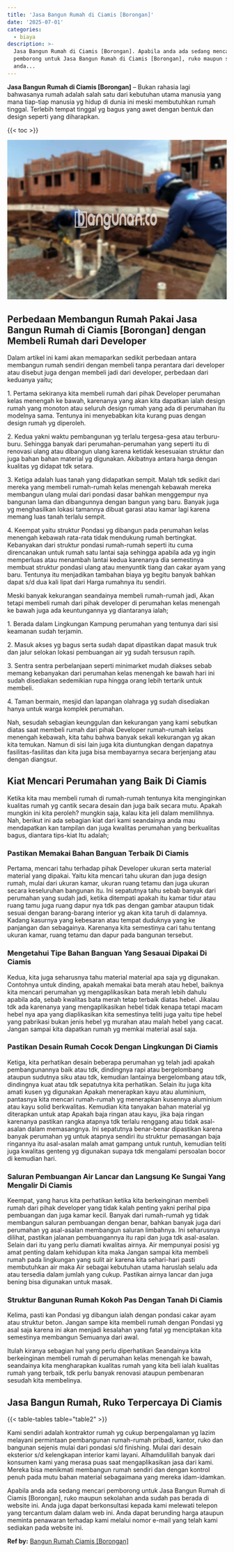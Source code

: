 ```yaml
---
title: 'Jasa Bangun Rumah di Ciamis [Borongan]'
date: '2025-07-01'
categories:
  - biaya
description: >-
  Jasa Bangun Rumah di Ciamis [Borongan]. Apabila anda ada sedang mencari
  pemborong untuk Jasa Bangun Rumah di Ciamis [Borongan], ruko maupun sekolahan
  anda...
---
```


**Jasa Bangun Rumah di Ciamis \[Borongan\]** – Bukan rahasia lagi bahwasanya rumah adalah salah satu dari kebutuhan utama manusia yang mana tiap-tiap manusia yg hidup di dunia ini meski membutuhkan rumah tinggal. Terlebih tempat tinggal yg bagus yang awet dengan bentuk dan design seperti yang diharapkan.

{{< toc >}}

![Jasa Bangun Rumah di Ciamis [Borongan]](/images/borong-bangunan-18.png)

## Perbedaan Membangun Rumah Pakai Jasa Bangun Rumah di Ciamis \[Borongan\] dengan Membeli Rumah dari Developer

Dalam artikel ini kami akan memaparkan sedikit perbedaan antara membangun rumah sendiri dengan membeli tanpa perantara dari developer atau disebut juga dengan membeli jadi dari developer, perbedaan dari keduanya yaitu;

1\. Pertama sekiranya kita membeli rumah dari pihak Developer perumahan kelas menengah ke bawah, karenanya yang akan kita dapatkan ialah design rumah yang monoton atau seluruh design rumah yang ada di perumahan itu modelnya sama. Tentunya ini menyebabkan kita kurang puas dengan design rumah yg diperoleh.

2\. Kedua yakni waktu pembangunan yg terlalu tergesa-gesa atau terburu-buru. Sehingga banyak dari perumahan-perumahan yang seperti itu di renovasi ulang atau dibangun ulang karena ketidak kesesuaian struktur dan juga bahan bahan material yg digunakan. Akibatnya antara harga dengan kualitas yg didapat tdk setara.

3\. Ketiga adalah luas tanah yang didapatkan sempit. Malah tdk sedikit dari mereka yang membeli rumah-rumah kelas menengah kebawah mereka membangun ulang mulai dari pondasi dasar bahkan menggempur nya bangunan lama dan dibangunnya dengan bangun yang baru. Banyak juga yg menghasilkan lokasi tamannya dibuat garasi atau kamar lagi karena memang luas tanah terlalu sempit.

4\. Keempat yaitu struktur Pondasi yg dibangun pada perumahan kelas menengah kebawah rata-rata tidak mendukung rumah bertingkat. Kebanyakan dari struktur pondasi rumah-rumah seperti itu cuma direncanakan untuk rumah satu lantai saja sehingga apabila ada yg ingin memperluas atau menambah lantai kedua karenanya dia semestinya membuat struktur pondasi ulang atau menyuntik tiang dan cakar ayam yang baru. Tentunya itu menjadikan tambahan biaya yg begitu banyak bahkan dapat s/d dua kali lipat dari Harga rumahnya itu sendiri.

Meski banyak kekurangan seandainya membeli rumah-rumah jadi, Akan tetapi membeli rumah dari pihak developer di perumahan kelas menengah ke bawah juga ada keuntungannya yg diantaranya ialah;

1\. Berada dalam Lingkungan Kampung perumahan yang tentunya dari sisi keamanan sudah terjamin.

2\. Masuk akses yg bagus serta sudah dapat dipastikan dapat masuk truk dan jalur selokan lokasi pembuangan air yg sudah tersusun rapih.

3\. Sentra sentra perbelanjaan seperti minimarket mudah diakses sebab memang kebanyakan dari perumahan kelas menengah ke bawah hari ini sudah disediakan sedemikian rupa hingga orang lebih tertarik untuk membeli.

4\. Taman bermain, mesjid dan lapangan olahraga yg sudah disediakan hanya untuk warga komplek perumahan.

Nah, sesudah sebagian keunggulan dan kekurangan yang kami sebutkan diatas saat membeli rumah dari pihak Developer rumah-rumah kelas menengah kebawah, kita tahu bahwa banyak sekali kekurangan yg akan kita temukan. Namun di sisi lain juga kita diuntungkan dengan dapatnya fasilitas-fasilitas dan kita juga bisa membayarnya secara berjenjang atau dengan diangsur.

## Kiat Mencari Perumahan yang Baik Di Ciamis

Ketika kita mau membeli rumah di rumah-rumah tentunya kita menginginkan kualitas rumah yg cantik secara desain dan juga baik secara mutu. Apakah mungkin ini kita peroleh? mungkin saja, kalau kita jeli dalam memilihnya. Nah, berikut ini ada sebagian kiat dari kami seandainya anda mau mendapatkan kan tampilan dan juga kwalitas perumahan yang berkualitas bagus, diantara tips-kiat Itu adalah;

### Pastikan Memakai Bahan Banguan Terbaik Di Ciamis

Pertama, mencari tahu terhadap pihak Developer ukuran serta material material yang dipakai. Yaitu kita mencari tahu ukuran dan juga design rumah, mulai dari ukuran kamar, ukuran ruang tetamu dan juga ukuran secara keseluruhan bangunan itu. Ini sepatutnya tahu sebab banyak dari perumahan yang sudah jadi, ketika ditempati apakah itu kamar tidur atau ruang tamu juga ruang dapur nya tdk pas dengan gambar ataupun tidak sesuai dengan barang-barang interior yg akan kita taruh di dalamnya. Kadang kasurnya yang kebesaran atau tempat duduknya yang ke panjangan dan sebagainya. Karenanya kita semestinya cari tahu tentang ukuran kamar, ruang tetamu dan dapur pada bangunan tersebut.

### Mengetahui Tipe Bahan Banguan Yang Sesauai Dipakai Di Ciamis

Kedua, kita juga seharusnya tahu material material apa saja yg digunakan. Contohnya untuk dinding, apakah memakai bata merah atau hebel, baiknya kita mencari perumahan yg mengaplikasikan bata merah lebih dahulu apabila ada, sebab kwalitas bata merah tetap terbaik diatas hebel. Jikalau tdk ada karenanya yang mengaplikasikan hebel tidak kenapa tetapi macam hebel nya apa yang diaplikasikan kita semestinya teliti juga yaitu tipe hebel yang pabrikasi bukan jenis hebel yg murahan atau malah hebel yang cacat. Jangan sampai kita dapatkan rumah yg memkai material asal saja.

### Pastikan Desain Rumah Cocok Dengan Lingkungan Di Ciamis

Ketiga, kita perhatikan desain beberapa perumahan yg telah jadi apakah pembangunannya baik atau tdk, dindingnya rapi atau bergelombang ataupun sudutnya siku atau tdk, kemudian lantainya bergelombang atau tdk, dindingnya kuat atau tdk sepatutnya kita perhatikan. Selain itu juga kita amati kusen yg digunakan Apakah menerapkan kayu atau aluminium, pantasnya kita mencari rumah-rumah yg menerapkan kusennya aluminium atau kayu solid berkwalitas. Kemudian kita tanyakan bahan material yg diterapkan untuk atap Apakah baja ringan atau kayu, jika baja ringan karenanya pastikan rangka atapnya tdk terlalu renggang atau tidak asal-asalan dalam memasangnya. Ini sepatutnya benar-benar dipastikan karena banyak perumahan yg untuk atapnya sendiri itu struktur pemasangan baja ringannya itu asal-asalan malah amat gampang untuk runtuh, kemudian teliti juga kwalitas genteng yg digunakan supaya tdk mengalami persoalan bocor di kemudian hari.

### Saluran Pembuangan Air Lancar dan Langsung Ke Sungai Yang Mengalir Di Ciamis

Keempat, yang harus kita perhatikan ketika kita berkeinginan membeli rumah dari pihak developer yang tidak kalah penting yakni perihal pipa pembuangan dan juga kamar kecil. Banyak dari rumah-rumah yg tidak membangun saluran pembuangan dengan benar, bahkan banyak juga dari perumahan yg asal-asalan membangun saluran limbahnya. Ini seharusnya dilihat, pastikan jalanan pembuangannya itu rapi dan juga tdk asal-asalan. Selain dari itu yang perlu diamati kwalitas airnya. Air mempunyai posisi yg amat penting dalam kehidupan kita maka Jangan sampai kita membeli rumah pada lingkungan yang sulit air karena kita sehari-hari pasti membutuhkan air maka Air sebagai kebutuhan utama haruslah selalu ada atau tersedia dalam jumlah yang cukup. Pastikan airnya lancar dan juga bening bisa digunakan untuk masak.

### Struktur Bangunan Rumah Kokoh Pas Dengan Tanah Di Ciamis

Kelima, pasti kan Pondasi yg dibangun ialah dengan pondasi cakar ayam atau struktur beton. Jangan sampe kita membeli rumah dengan Pondasi yg asal saja karena ini akan menjadi kesalahan yang fatal yg menciptakan kita semestinya membangun Semuanya dari awal.

Itulah kiranya sebagian hal yang perlu diperhatikan Seandainya kita berkeinginan membeli rumah di perumahan kelas menengah ke bawah, seandainya kita mengharapkan kualitas rumah yang kita beli ialah kualitas rumah yang terbaik, tdk perlu banyak renovasi ataupun pembenaran sesudah kita membelinya.

## Jasa Bangun Rumah, Ruko Terpercaya Di Ciamis

{{< table-tables table="table2" >}}

Kami sendiri adalah kontraktor rumah yg cukup berpengalaman yg lazim melayani permintaan pembangunan rumah-rumah pribadi, kantor, ruko dan bangunan sejenis mulai dari pondasi s/d finishing. Mulai dari desain eksterior s/d kelengkapan interior kami layani. Alhamdulillah banyak dari konsumen kami yang merasa puas saat mengaplikasikan jasa dari kami. Mereka bisa menikmati membangun rumah sendiri dan dengan kontrol penuh pada mutu bahan material sebagaimana yang mereka idam-idamkan.

Apabila anda ada sedang mencari pemborong untuk Jasa Bangun Rumah di Ciamis \[Borongan\], ruko maupun sekolahan anda sudah pas berada di website ini. Anda juga dapat berkonsultasi kepada kami melewati telepon yang tercantum dalam dalam web ini. Anda dapat berunding harga ataupun meminta penawaran terhadap kami melalui nomor e-mail yang telah kami sediakan pada website ini.

**Ref by:** [Bangun Rumah Ciamis [Borongan]](https://id.wikipedia.org/wiki/Bangun)
